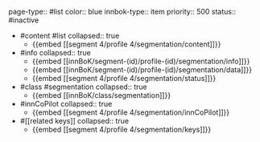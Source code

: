 page-type:: #list
color:: blue
innbok-type:: item
priority:: 500
status:: #inactive

- #content #list
  collapsed:: true
	- {{embed [[segment 4/profile 4/segmentation/content]]}}
- #info
  collapsed:: true
	- {{embed [[innBoK/segment-(id)/profile-(id)/segmentation/info]]}}
	- {{embed [[innBoK/segment-(id)/profile-(id)/segmentation/data]]}}
	- {{embed [[segment 4/profile 4/segmentation/status]]}}
- #class #segmentation
  collapsed:: true
	- {{embed [[innBoK/class/segmentation]]}}
- #innCoPilot
  collapsed:: true
	- {{embed [[segment 4/profile 4/segmentation/innCoPilot]]}}
- #[[related keys]]
  collapsed:: true
	- {{embed [[segment 4/profile 4/segmentation/keys]]}}


